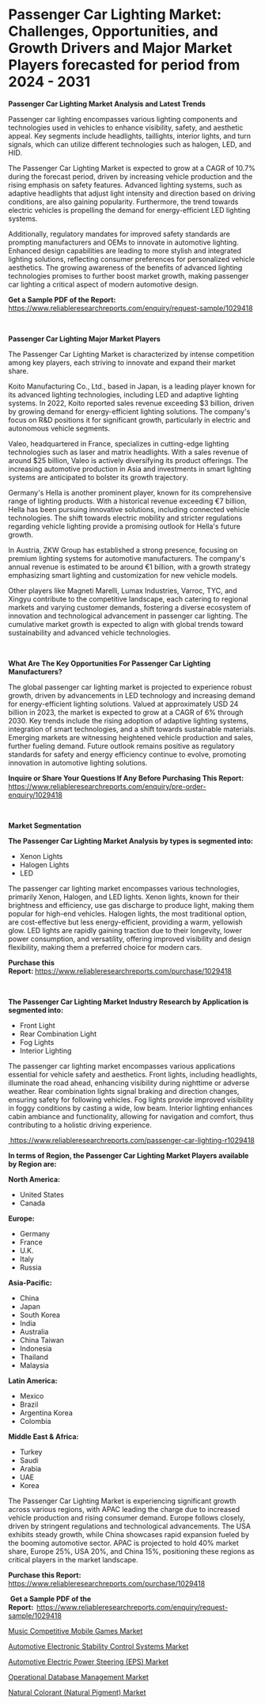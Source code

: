 <p><h1>Passenger Car Lighting Market: Challenges, Opportunities, and Growth Drivers and Major Market Players forecasted for period from 2024 - 2031</h1></p><p><strong>Passenger Car Lighting Market Analysis and Latest Trends</strong></p>
<p><p>Passenger car lighting encompasses various lighting components and technologies used in vehicles to enhance visibility, safety, and aesthetic appeal. Key segments include headlights, taillights, interior lights, and turn signals, which can utilize different technologies such as halogen, LED, and HID.</p><p>The Passenger Car Lighting Market is expected to grow at a CAGR of 10.7% during the forecast period, driven by increasing vehicle production and the rising emphasis on safety features. Advanced lighting systems, such as adaptive headlights that adjust light intensity and direction based on driving conditions, are also gaining popularity. Furthermore, the trend towards electric vehicles is propelling the demand for energy-efficient LED lighting systems. </p><p>Additionally, regulatory mandates for improved safety standards are prompting manufacturers and OEMs to innovate in automotive lighting. Enhanced design capabilities are leading to more stylish and integrated lighting solutions, reflecting consumer preferences for personalized vehicle aesthetics. The growing awareness of the benefits of advanced lighting technologies promises to further boost market growth, making passenger car lighting a critical aspect of modern automotive design.</p></p>
<p><strong>Get a Sample PDF of the Report:&nbsp;</strong> <a href="https://www.reliableresearchreports.com/enquiry/request-sample/1029418">https://www.reliableresearchreports.com/enquiry/request-sample/1029418</a></p>
<p>&nbsp;</p>
<p><strong>Passenger Car Lighting Major Market Players</strong></p>
<p><p>The Passenger Car Lighting Market is characterized by intense competition among key players, each striving to innovate and expand their market share. </p><p>Koito Manufacturing Co., Ltd., based in Japan, is a leading player known for its advanced lighting technologies, including LED and adaptive lighting systems. In 2022, Koito reported sales revenue exceeding $3 billion, driven by growing demand for energy-efficient lighting solutions. The company's focus on R&D positions it for significant growth, particularly in electric and autonomous vehicle segments.</p><p>Valeo, headquartered in France, specializes in cutting-edge lighting technologies such as laser and matrix headlights. With a sales revenue of around $25 billion, Valeo is actively diversifying its product offerings. The increasing automotive production in Asia and investments in smart lighting systems are anticipated to bolster its growth trajectory.</p><p>Germany's Hella is another prominent player, known for its comprehensive range of lighting products. With a historical revenue exceeding €7 billion, Hella has been pursuing innovative solutions, including connected vehicle technologies. The shift towards electric mobility and stricter regulations regarding vehicle lighting provide a promising outlook for Hella's future growth.</p><p>In Austria, ZKW Group has established a strong presence, focusing on premium lighting systems for automotive manufacturers. The company's annual revenue is estimated to be around €1 billion, with a growth strategy emphasizing smart lighting and customization for new vehicle models.</p><p>Other players like Magneti Marelli, Lumax Industries, Varroc, TYC, and Xingyu contribute to the competitive landscape, each catering to regional markets and varying customer demands, fostering a diverse ecosystem of innovation and technological advancement in passenger car lighting. The cumulative market growth is expected to align with global trends toward sustainability and advanced vehicle technologies.</p></p>
<p>&nbsp;</p>
<p><strong>What Are The Key Opportunities For Passenger Car Lighting Manufacturers?</strong></p>
<p><p>The global passenger car lighting market is projected to experience robust growth, driven by advancements in LED technology and increasing demand for energy-efficient lighting solutions. Valued at approximately USD 24 billion in 2023, the market is expected to grow at a CAGR of 6% through 2030. Key trends include the rising adoption of adaptive lighting systems, integration of smart technologies, and a shift towards sustainable materials. Emerging markets are witnessing heightened vehicle production and sales, further fueling demand. Future outlook remains positive as regulatory standards for safety and energy efficiency continue to evolve, promoting innovation in automotive lighting solutions.</p></p>
<p><strong>Inquire or Share Your Questions If Any Before Purchasing This Report:</strong> <a href="https://www.reliableresearchreports.com/enquiry/pre-order-enquiry/1029418">https://www.reliableresearchreports.com/enquiry/pre-order-enquiry/1029418</a></p>
<p>&nbsp;</p>
<p><strong>Market Segmentation</strong></p>
<p><strong>The Passenger Car Lighting Market Analysis by types is segmented into:</strong></p>
<p><ul><li>Xenon Lights</li><li>Halogen Lights</li><li>LED</li></ul></p>
<p><p>The passenger car lighting market encompasses various technologies, primarily Xenon, Halogen, and LED lights. Xenon lights, known for their brightness and efficiency, use gas discharge to produce light, making them popular for high-end vehicles. Halogen lights, the most traditional option, are cost-effective but less energy-efficient, providing a warm, yellowish glow. LED lights are rapidly gaining traction due to their longevity, lower power consumption, and versatility, offering improved visibility and design flexibility, making them a preferred choice for modern cars.</p></p>
<p><strong>Purchase this Report:&nbsp;</strong><a href="https://www.reliableresearchreports.com/purchase/1029418">https://www.reliableresearchreports.com/purchase/1029418</a></p>
<p>&nbsp;</p>
<p><strong>The Passenger Car Lighting Market Industry Research by Application is segmented into:</strong></p>
<p><ul><li>Front Light</li><li>Rear Combination Light</li><li>Fog Lights</li><li>Interior Lighting</li></ul></p>
<p><p>The passenger car lighting market encompasses various applications essential for vehicle safety and aesthetics. Front lights, including headlights, illuminate the road ahead, enhancing visibility during nighttime or adverse weather. Rear combination lights signal braking and direction changes, ensuring safety for following vehicles. Fog lights provide improved visibility in foggy conditions by casting a wide, low beam. Interior lighting enhances cabin ambiance and functionality, allowing for navigation and comfort, thus contributing to a holistic driving experience.</p></p>
<p><a href="https://www.reliableresearchreports.com/passenger-car-lighting-r1029418">&nbsp;https://www.reliableresearchreports.com/passenger-car-lighting-r1029418</a></p>
<p><strong>In terms of Region, the Passenger Car Lighting Market Players available by Region are:</strong></p>
<p>
    <p> <strong> North America: </strong>
        <ul>
            <li>United States</li>
            <li>Canada</li>
        </ul>
        </p> 
    <p> <strong> Europe: </strong>
        <ul>
            <li>Germany</li>
            <li>France</li>
            <li>U.K.</li>
            <li>Italy</li>
            <li>Russia</li>
        </ul>
        </p> 
    <p> <strong> Asia-Pacific: </strong>
        <ul>
            <li>China</li>
            <li>Japan</li>
            <li>South Korea</li>
            <li>India</li>
            <li>Australia</li>
            <li>China Taiwan</li>
            <li>Indonesia</li>
            <li>Thailand</li>
            <li>Malaysia</li>
        </ul>
        </p> 
    <p> <strong> Latin America: </strong>
        <ul>
            <li>Mexico</li>
            <li>Brazil</li>
            <li>Argentina Korea</li>
            <li>Colombia</li>
        </ul>
        </p> 
    <p> <strong> Middle East & Africa: </strong>
        <ul>
            <li>Turkey</li>
            <li>Saudi</li>
            <li>Arabia</li>
            <li>UAE</li>
            <li>Korea</li>
        </ul>
    </p>
    </p>
<p><p>The Passenger Car Lighting Market is experiencing significant growth across various regions, with APAC leading the charge due to increased vehicle production and rising consumer demand. Europe follows closely, driven by stringent regulations and technological advancements. The USA exhibits steady growth, while China showcases rapid expansion fueled by the booming automotive sector. APAC is projected to hold 40% market share, Europe 25%, USA 20%, and China 15%, positioning these regions as critical players in the market landscape.</p></p>
<p><strong>Purchase this Report: </strong><a href="https://www.reliableresearchreports.com/purchase/1029418">https://www.reliableresearchreports.com/purchase/1029418</a></p>
<p>&nbsp;<strong>Get a Sample PDF of the Report:&nbsp;&nbsp;</strong><a href="https://www.reliableresearchreports.com/enquiry/request-sample/1029418">https://www.reliableresearchreports.com/enquiry/request-sample/1029418</a></p>
<p><strong></strong></p>
<p><p><a href="https://medium.com/@candicecromwelld63/global-music-competitive-mobile-games-market-sector-types-applications-market-player-strategies-5bb9e6ab746d">Music Competitive Mobile Games Market</a></p><p><a href="https://issuu.com/reportprime-2/docs/automotive-electronic-stability-con_b8caa654eb7c8e">Automotive Electronic Stability Control Systems Market</a></p><p><a href="https://issuu.com/reportprime-2/docs/automotive-electric-power-steering-_c198351c735e4e">Automotive Electric Power Steering (EPS) Market</a></p><p><a href="https://www.linkedin.com/pulse/operational-database-management-market-growth-outlook-from-1pikc?trackingId=NKm58%2B4%2FQ%2FiLWq5LTNNCsQ%3D%3D">Operational Database Management Market</a></p><p><a href="https://github.com/PeterParrish5/Market-Research-Report-List-6/blob/main/natural-colorant-natural-pigment-market.md">Natural Colorant (Natural Pigment) Market</a></p></p>